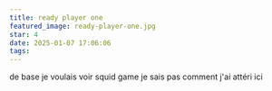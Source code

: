 ```yaml
---
title: ready player one
featured_image: ready-player-one.jpg
star: 4
date: 2025-01-07 17:06:06
tags:
---
```

de base je voulais voir squid game je sais pas comment j'ai attéri ici
